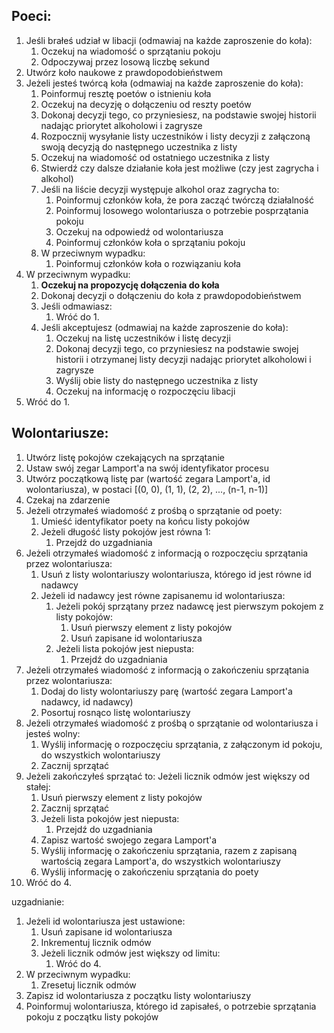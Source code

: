 ## Poeci:

1. Jeśli brałeś udział w libacji (odmawiaj na każde zaproszenie do koła):
    1. Oczekuj na wiadomość o sprzątaniu pokoju
    2. Odpoczywaj przez losową liczbę sekund
2. Utwórz koło naukowe z prawdopodobieństwem
3. Jeżeli jesteś twórcą koła (odmawiaj na każde zaproszenie do koła):
    1. Poinformuj resztę poetów o istnieniu koła
    2. Oczekuj na decyzję o dołączeniu od reszty poetów
    3. Dokonaj decyzji tego, co przyniesiesz, na podstawie swojej historii nadając priorytet alkoholowi i zagrysze
    4. Rozpocznij wysyłanie listy uczestników i listy decyzji z załączoną swoją decyzją do następnego uczestnika z listy
    5. Oczekuj na wiadomość od ostatniego uczestnika z listy
    6. Stwierdź czy dalsze działanie koła jest możliwe (czy jest zagrycha i alkohol)
    7. Jeśli na liście decyzji występuje alkohol oraz zagrycha to:
        1. Poinformuj członków koła, że pora zacząć twórczą działalność
        2. Poinformuj losowego wolontariusza o potrzebie posprzątania pokoju
        3. Oczekuj na odpowiedź od wolontariusza
        4. Poinformuj członków koła o sprzątaniu pokoju
    8. W przeciwnym wypadku:
        1. Poinformuj członków koła o rozwiązaniu koła
4. W przeciwnym wypadku:
    1. **Oczekuj na propozycję dołączenia do koła**
    2. Dokonaj decyzji o dołączeniu do koła z prawdopodobieństwem
    3. Jeśli odmawiasz:
        1. Wróć do 1.
    4. Jeśli akceptujesz (odmawiaj na każde zaproszenie do koła):
        1. Oczekuj na listę uczestników i listę decyzji
        2. Dokonaj decyzji tego, co przyniesiesz na podstawie swojej historii i otrzymanej listy decyzji nadając
           priorytet alkoholowi i zagrysze
        3. Wyślij obie listy do następnego uczestnika z listy
        4. Oczekuj na informację o rozpoczęciu libacji
5. Wróć do 1.

<div style="page-break-before: always;"></div>

## Wolontariusze:

1. Utwórz listę pokojów czekających na sprzątanie
2. Ustaw swój zegar Lamport'a na swój identyfikator procesu
3. Utwórz początkową listę par (wartość zegara Lamport'a, id wolontariusza), 
     w postaci [(0, 0), (1, 1), (2, 2), ..., (n-1, n-1)]
4. Czekaj na zdarzenie
5. Jeżeli otrzymałeś wiadomość z prośbą o sprzątanie od poety:
    1. Umieść identyfikator poety na końcu listy pokojów
    2. Jeżeli długość listy pokojów jest równa 1:
        1. Przejdź do uzgadniania
6. Jeżeli otrzymałeś wiadomość z informacją o rozpoczęciu sprzątania przez wolontariusza:
    1. Usuń z listy wolontariuszy wolontariusza, którego id jest równe id nadawcy
    2. Jeżeli id nadawcy jest równe zapisanemu id wolontariusza:
        1. Jeżeli pokój sprzątany przez nadawcę jest pierwszym pokojem z listy pokojów:
            1. Usuń pierwszy element z listy pokojów
            2. Usuń zapisane id wolontariusza
        2. Jeżeli lista pokojów jest niepusta:
            1. Przejdź do uzgadniania
7. Jeżeli otrzymałeś wiadomość z informacją o zakończeniu sprzątania przez wolontariusza:
    1. Dodaj do listy wolontariuszy parę (wartość zegara Lamport'a nadawcy, id nadawcy)
    2. Posortuj rosnąco listę wolontariuszy
8. Jeżeli otrzymałeś wiadomość z prośbą o sprzątanie od wolontariusza i jesteś wolny:
    1. Wyślij informację o rozpoczęciu sprzątania, z załączonym id pokoju, do wszystkich wolontariuszy
    2. Zacznij sprzątać
9. Jeżeli zakończyłeś sprzątać to:
   Jeżeli licznik odmów jest większy od stałej:
   1. Usuń pierwszy element z listy pokojów
   2. Zacznij sprzątać
   3. Jeżeli lista pokojów jest niepusta:
      1. Przejdź do uzgadniania
   4. Zapisz wartość swojego zegara Lamport'a
   5. Wyślij informację o zakończeniu sprzątania,
      razem z zapisaną wartością zegara Lamport'a, do wszystkich wolontariuszy
   6. Wyślij informację o zakończeniu sprzątania do poety
10. Wróć do 4.

uzgadnianie:
1. Jeżeli id wolontariusza jest ustawione:
   1. Usuń zapisane id wolontariusza
   2. Inkrementuj licznik odmów
   3. Jeżeli licznik odmów jest większy od limitu:
      1. Wróć do 4.
2. W przeciwnym wypadku:
   1. Zresetuj licznik odmów
3. Zapisz id wolontariusza z początku listy wolontariuszy
4. Poinformuj wolontariusza, którego id zapisałeś, o potrzebie sprzątania pokoju z początku listy pokojów